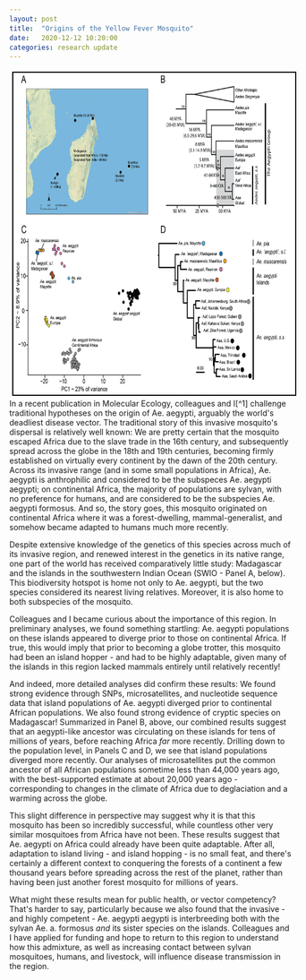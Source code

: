 ```yaml
---
layout: post
title:  "Origins of the Yellow Fever Mosquito"
date:   2020-12-12 10:20:00
categories: research update
---
```

<img align="center" src="https://raw.githubusercontent.com/jsoghigian/jsoghigian.github.io/master/images/figure_summary.png" style="border:2px solid black;margin:5px 5px 5px 5px" height="575" width="700"> 
In a recent publication in Molecular Ecology, colleagues and I[^1] challenge traditional hypotheses on the origin of Ae. aegypti, arguably the world's deadliest disease vector.  The traditional story of this invasive mosquito's dispersal is relatively well known: We are pretty certain that the mosquito escaped Africa due to the slave trade in the 16th century, and subsequently spread across the globe in the 18th and 19th centuries, becoming firmly established on virtually every continent by the dawn of the 20th century.  Across its invasive range (and in some small populations in Africa), Ae. aegypti is anthrophilic and considered to be the subspeces Ae. aegypti aegypti; on continental Africa, the majority of populations are sylvan, with no preference for humans, and are considered to be the subspecies Ae. aegypti formosus.  And so, the story goes, this mosquito originated on continental Africa where it was a forest-dwelling, mammal-generalist, and somehow became adapted to humans much more recently.

Despite extensive knowledge of the genetics of this species across much of its invasive region, and renewed interest in the genetics in its native range, one part of the world has received comparatively little study: Madagascar and the islands in the southwestern Indian Ocean (SWIO - Panel A, below).  This biodiversity hotspot is home not only to Ae. aegypti, but the two species considered its nearest living relatives.  Moreover, it is also home to both subspecies of the mosquito.

Colleagues and I became curious about the importance of this region.  In preliminary analyses, we found something startling: Ae. aegypti populations on these islands appeared to diverge prior to those on continental Africa.  If true, this would imply that prior to becoming a globe trotter, this mosquito had been an island hopper - and had to be highly adaptable, given many of the islands in this region lacked mammals entirely until relatively recently!

And indeed, more detailed analyses did confirm these results: We found strong evidence through SNPs, microsatellites, and nucleotide sequence data that island populations of Ae. aegypti diverged prior to continental African populations.  We also found strong evidence of cryptic species on Madagascar!  Summarized in Panel B, above, our combined results suggest that an aegypti-like ancestor was circulating on these islands for tens of millions of years, before reaching Africa *far* more recently. Drilling down to the population level, in Panels C and D, we see that island populations diverged more recently.  Our analyses of microsatellites put the common ancestor of all African populations sometime less than 44,000 years ago, with the best-supported estimate at about 20,000 years ago - corresponding to changes in the climate of Africa due to deglaciation and a warming across the globe.  

This slight difference in perspective may suggest why it is that this mosquito has been so incredibly successful, while countless other very similar mosquitoes from Africa have not been.  These results suggest that Ae. aegypti on Africa could already have been quite adaptable.  After all, adaptation to island living - and island hopping - is no small feat, and there's certainly a different context to conquering the forests of a continent a few thousand years before spreading across the rest of the planet, rather than having been just another forest mosquito for millions of years.  

What might these results mean for public health, or vector competency? That's harder to say, particularly because we also found that the invasive - and highly competent - Ae. aegypti aegypti is interbreeding both with the sylvan Ae. a. formosus *and* its sister species on the islands.  Colleagues and I have applied for funding and hope to return to this region to understand how this admixture, as well as increasing contact between sylvan mosquitoes, humans, and livestock, will influence disease transmission in the region.  

[^1]:Soghigian, J., Gloria-Soria, A., Robert, V., Le Goff, G., Failloux, A.B. and Powell, J.R., 2020. Genetic evidence for the origin of Aedes aegypti, the yellow fever mosquito, in the southwestern Indian Ocean. Molecular Ecology, 29(19), pp.3593-3606. (https://onlinelibrary.wiley.com/doi/full/10.1111/mec.15590)
